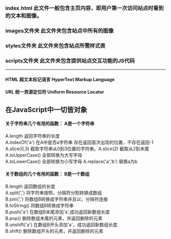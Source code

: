 ### index.html   此文件一般包含主页内容，即用户第一次访问站点时看到的文本和图像。   
### images文件夹   此文件夹包含站点中所有的图像 
### styles文件夹   此文件夹包含站点所需样式表   
### scripts文件夹    此文件夹包含提供站点交互功能的JS代码   
-------------------------------------------------------------------------------
#### HTML 超文本标记语言 HyperText Markup Language
#### URL 统一资源定位符 Uniform Resource Locator
## 在JavaScript中一切皆对象

#### 关于字符串几个有用的函数：  A是一个字符串   
A.length  返回字符串的长度  
A.indexOf('a')  在A中是否a字符串 存在返回首次出现的位置，不存在返回-1   
A.slice(0,3)  截取字符串从0到3位置的字符串。A.slice(2) 截取从2到末尾    
A.toUpperCase() 全部转换为大写字母  
A.toLowerCase()  全部转换为小写字母 
A.replace('a','b')  替换a为b    


#### 关于数组的几个有用的函数：      B是一个数组         
B.length  返回数组的长度    
A.split(',') 将字符串按照，分隔符分割转换成数组     
B.join(',') 将数组B转换成字符串并且以，分隔符连接       
B.toString() 将数组B转换成字符串        
B.push('a') 在数组B末尾添加'a',成功返回新数组长度   
B.pop() 删除数组末尾的元素，并返回删除的元素      
B.unshift('a') 在数组B开头添加'a'，成功返回新数组长度       
B.shift() 删除数组开头的元素，并返回删除的元素
